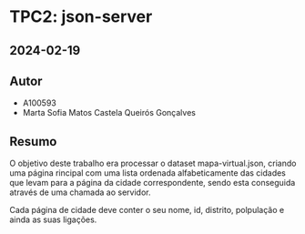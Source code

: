 # TPC2: json-server
## 2024-02-19

## Autor

- A100593
- Marta Sofia Matos Castela Queirós Gonçalves

## Resumo

O objetivo deste trabalho era processar o dataset mapa-virtual.json, criando uma página rincipal com uma lista ordenada alfabeticamente das cidades que levam para a página da cidade correspondente, sendo esta conseguida através de uma chamada ao servidor.

Cada página de cidade deve conter o seu nome,  id, distrito, polpulação e ainda as suas ligações.